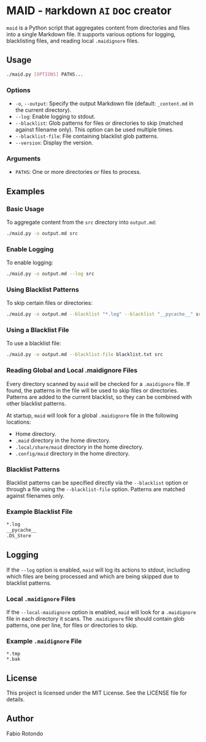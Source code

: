 # MAID - `M`arkdown `AI` `D`oc creator

`maid` is a Python script that aggregates content from directories and files into a single Markdown file. It supports various options for logging, blacklisting files, and reading local `.maidignore` files.

## Usage

```bash
./maid.py [OPTIONS] PATHS...
```

### Options

- `-o`, `--output`: Specify the output Markdown file (default: `_content.md` in the current directory).
- `--log`: Enable logging to stdout.
- `--blacklist`: Glob patterns for files or directories to skip (matched against filename only). This option can be used multiple times.
- `--blacklist-file`: File containing blacklist glob patterns.
- `--version`: Display the version.

### Arguments

- `PATHS`: One or more directories or files to process.

## Examples

### Basic Usage

To aggregate content from the `src` directory into `output.md`:

```bash
./maid.py -o output.md src
```

### Enable Logging

To enable logging:

```bash
./maid.py -o output.md --log src
```

### Using Blacklist Patterns

To skip certain files or directories:

```bash
./maid.py -o output.md --blacklist "*.log" --blacklist "__pycache__" src
```

### Using a Blacklist File

To use a blacklist file:

```bash
./maid.py -o output.md --blacklist-file blacklist.txt src
```

### Reading Global and Local .maidignore Files

Every directory scanned by `maid` will be checked for a `.maidignore` file. If found, the patterns in the file will be used to skip files or directories.
Patterns are added to the current blacklist, so they can be combined with other blacklist patterns.

At startup, `maid` will look for a global `.maidignore` file in the following locations:

- Home directory.
- `.maid` directory in the home directory.
- `.local/share/maid` directory in the home directory.
- `.config/maid` directory in the home directory.

### Blacklist Patterns

Blacklist patterns can be specified directly via the `--blacklist` option or through a file using the `--blacklist-file` option. Patterns are matched against filenames only.

### Example Blacklist File

```bash
*.log
__pycache__
.DS_Store
```

## Logging

If the `--log` option is enabled, `maid` will log its actions to stdout, including which files are being processed and which are being skipped due to blacklist patterns.

### Local `.maidignore` Files

If the `--local-maidignore` option is enabled, `maid` will look for a `.maidignore` file in each directory it scans. The `.maidignore` file should contain glob patterns, one per line, for files or directories to skip.

### Example `.maidignore` File

```text
*.tmp
*.bak
```

## License

This project is licensed under the MIT License. See the LICENSE file for details.

## Author

Fabio Rotondo
